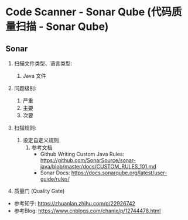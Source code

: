 # Code Scanner - Sonar Qube (代码质量扫描 - Sonar Qube)
## Sonar
1. 扫描文件类型、语言类型:
    1. Java 文件

2. 问题级别: 
    1. 严重
    2. 主要
    3. 次要

3. 扫描规则:
    1. 设定自定义规则
       1. 参考文档
          - Github Writing Custom Java Rules: https://github.com/SonarSource/sonar-java/blob/master/docs/CUSTOM_RULES_101.md
          - Sonar Docs: https://docs.sonarqube.org/latest/user-guide/rules/
4. 质量门 (Quality Gate)

- 参考知乎: https://zhuanlan.zhihu.com/p/22926742
- 参考Blog: https://www.cnblogs.com/chanix/p/12744478.html